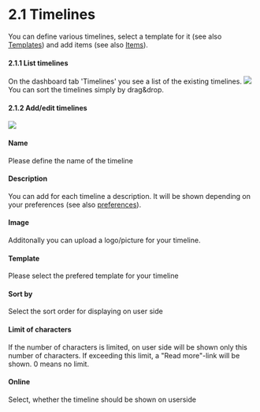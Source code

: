 # 2.1 Timelines

You can define various timelines, select a template for it (see also [Templates](2admin_templates.md)) and add items (see also [Items](2admin_items.md)).

#### 2.1.1 List timelines
On the dashboard tab 'Timelines' you see a list of the existing timelines.
![](./assets/2admin_timelines_list.png)
You can sort the timelines simply by drag&drop.

#### 2.1.2 Add/edit timelines
![](./assets/2admin_timelines_add.png)

#### Name
Please define the name of the timeline

#### Description
You can add for each timeline a description. It will be shown depending on your preferences (see also [preferences](2preferences.md)).

#### Image
Additonally you can upload a logo/picture for your timeline.

#### Template
Please select the prefered template for your timeline

#### Sort by
Select the sort order for displaying on user side

#### Limit of characters
If the number of characters is limited, on user side will be shown only this number of characters. If exceeding this limit, a "Read more"-link will be shown.
0 means no limit.

#### Online
Select, whether the timeline should be shown on userside
 